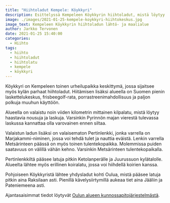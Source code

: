 ```yaml
---
title: "Hiihtoladut Kempele: Köykkyri"
description: Esittelyssä Kempeleen Köykkyrin hiihtoladut, mistä löytyy myös Suomen pienin laskettelukeskus ja paljon muita harrastusmahdollisuuksia.
image: ./images/2021-01-25-kempele-koykkyri-hiihtokeskus.jpg
image_text: Kempeleen Köykkyrin hiihtoladun lähtö- ja maalialue
author: Jarkko Tervonen
date: 2021-01-25 15:40:00
categories:
  - Hiihto
tags:
  - hiihto
  - hiihtoladut
  - hiihtolatu
  - kempele
  - köykkyri
---
```


Köykkyri on Kempeleen toinen urheilupaikka keskittymä, jossa sijaitsee myös kylän parhaat hiihtoladut. Hiitämisen lisäksi alueella on Suomen pienin laskettelukeskus, frisbeegolf-rata, porrastreenimahdollisuus ja paljon polkuja muuhun käyttöön.

Alueella on valaistu noin viiden kilometrin mittainen kilpalatu, mistä löytyy haastavia nousuja ja laskuja. Varsinkin Pyrinnön majan vierestä tulevassa laskussa kannattaa olla varovainen ennen siltaa.

Valaistun ladun lisäksi on valaisematon Pertinlenkki, jonka varrella on Marjakammi-niminen, jossa voi tehdä tulet ja nauttia eväistä. Lenkin varrella Metsärinteen päässä on myös toinen tulentekopaikka. Molemmissa puiden saatavuus on välillä vähän kehno. Varsinkin Metsärinteen tulentekopaikalla.

Pertinlenkkiltä pääsee latuja pitkin Ketolanperälle ja Juurussuon kylätalolle. Alueelta lähtee myös erillinen koiralatu, jossa voi hiihdellä koirien kanssa.

Pohjoiseen Köykkyristä lähtee yhdysladut kohti Oulua, mistä pääsee latuja pitkin aina Raksilaan asti. Pienillä kävelysiirtymillä aukeaa tiet aina Jääliin ja Pateniemeena asti.

Ajantasaisimmat tiedot löytyvät [Oulun alueen kunnossapitojärjestelmästä](https://oulu.fluentprogress.fi/outdoors).
